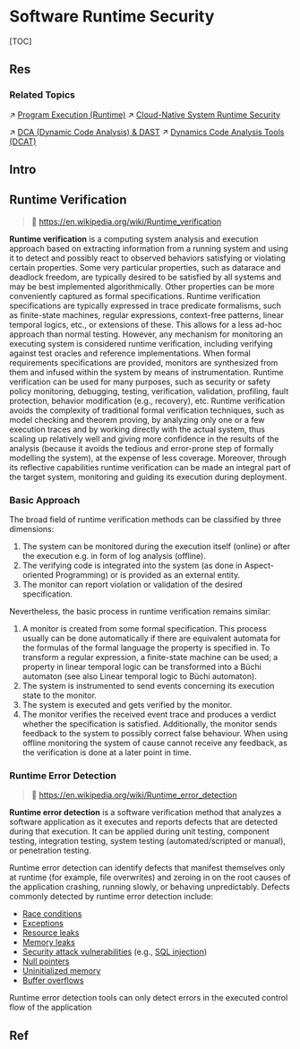 # Software Runtime Security

[TOC]



## Res
### Related Topics
↗ [Program Execution (Runtime)](../../../🔑%20CS%20Core/🛣️%20Programming%20Language%20Processing%20&%20Program%20Execution/🤡%20Program%20Execution%20(Runtime)/Program%20Execution%20(Runtime).md)
↗ [Cloud-Native System Runtime Security](../Cloud%20Security/🩳%20Cloud-Native%20System%20Runtime%20Security/Cloud-Native%20System%20Runtime%20Security.md)

↗ [DCA (Dynamic Code Analysis) & DAST](../../🏰%20Cybersecurity%20Basics%20&%20InfoSec/🍦%20Software%20Security/🪆%20Software%20Analysis%20&%20Binary%20Engineering/📌%20Software%20Analysis%20Basics/👙%20DCA%20(Dynamic%20Code%20Analysis)%20&%20DAST/DCA%20(Dynamic%20Code%20Analysis)%20&%20DAST.md)
↗ [Dynamics Code Analysis Tools (DCAT)](../../☠️%20Kill%20Chain%20&%20Security%20Tool%20Box/🔞%20Software%20Analysis%20Tools/🌋%20Dynamics%20Code%20Analysis%20Tools%20(DCAT)/Dynamics%20Code%20Analysis%20Tools%20(DCAT).md)



## Intro


## Runtime Verification
> 🔗 https://en.wikipedia.org/wiki/Runtime_verification

**Runtime verification** is a computing system analysis and execution approach based on extracting information from a running system and using it to detect and possibly react to observed behaviors satisfying or violating certain properties. Some very particular properties, such as datarace and deadlock freedom, are typically desired to be satisfied by all systems and may be best implemented algorithmically. Other properties can be more conveniently captured as formal specifications. Runtime verification specifications are typically expressed in trace predicate formalisms, such as finite-state machines, regular expressions, context-free patterns, linear temporal logics, etc., or extensions of these. This allows for a less ad-hoc approach than normal testing. However, any mechanism for monitoring an executing system is considered runtime verification, including verifying against test oracles and reference implementations. When formal requirements specifications are provided, monitors are synthesized from them and infused within the system by means of instrumentation. Runtime verification can be used for many purposes, such as security or safety policy monitoring, debugging, testing, verification, validation, profiling, fault protection, behavior modification (e.g., recovery), etc. Runtime verification avoids the complexity of traditional formal verification techniques, such as model checking and theorem proving, by analyzing only one or a few execution traces and by working directly with the actual system, thus scaling up relatively well and giving more confidence in the results of the analysis (because it avoids the tedious and error-prone step of formally modelling the system), at the expense of less coverage. Moreover, through its reflective capabilities runtime verification can be made an integral part of the target system, monitoring and guiding its execution during deployment.


### Basic Approach
The broad field of runtime verification methods can be classified by three dimensions:
1. The system can be monitored during the execution itself (online) or after the execution e.g. in form of log analysis (offline).
2. The verifying code is integrated into the system (as done in Aspect-oriented Programming) or is provided as an external entity.
3. The monitor can report violation or validation of the desired specification.

Nevertheless, the basic process in runtime verification remains similar:
1. A monitor is created from some formal specification. This process usually can be done automatically if there are equivalent automata for the formulas of the formal language the property is specified in. To transform a regular expression, a finite-state machine can be used; a property in linear temporal logic can be transformed into a Büchi automaton (see also Linear temporal logic to Büchi automaton).
2. The system is instrumented to send events concerning its execution state to the monitor.
3. The system is executed and gets verified by the monitor.
4. The monitor verifies the received event trace and produces a verdict whether the specification is satisfied. Additionally, the monitor sends feedback to the system to possibly correct false behaviour. When using offline monitoring the system of cause cannot receive any feedback, as the verification is done at a later point in time.


### Runtime Error Detection
> 🔗 https://en.wikipedia.org/wiki/Runtime_error_detection

**Runtime error detection** is a software verification method that analyzes a software application as it executes and reports defects that are detected during that execution. It can be applied during unit testing, component testing, integration testing, system testing (automated/scripted or manual), or penetration testing.

Runtime error detection can identify defects that manifest themselves only at runtime (for example, file overwrites) and zeroing in on the root causes of the application crashing, running slowly, or behaving unpredictably. Defects commonly detected by runtime error detection include:
- [Race conditions](https://en.wikipedia.org/wiki/Race_condition "Race condition")
- [Exceptions](https://en.wikipedia.org/wiki/Interrupt "Interrupt")
- [Resource leaks](https://en.wikipedia.org/wiki/Resource_leak "Resource leak")
- [Memory leaks](https://en.wikipedia.org/wiki/Memory_leak "Memory leak")
- [Security attack vulnerabilities](https://en.wikipedia.org/wiki/Vulnerability_\(computing\) "Vulnerability (computing)") (e.g., [SQL injection](https://en.wikipedia.org/wiki/SQL_injection "SQL injection"))
- [Null pointers](https://en.wikipedia.org/wiki/Null_pointer "Null pointer")
- [Uninitialized memory](https://en.wikipedia.org/wiki/Memory_corruption "Memory corruption")
- [Buffer overflows](https://en.wikipedia.org/wiki/Buffer_overflow "Buffer overflow")

Runtime error detection tools can only detect errors in the executed control flow of the application



## Ref
